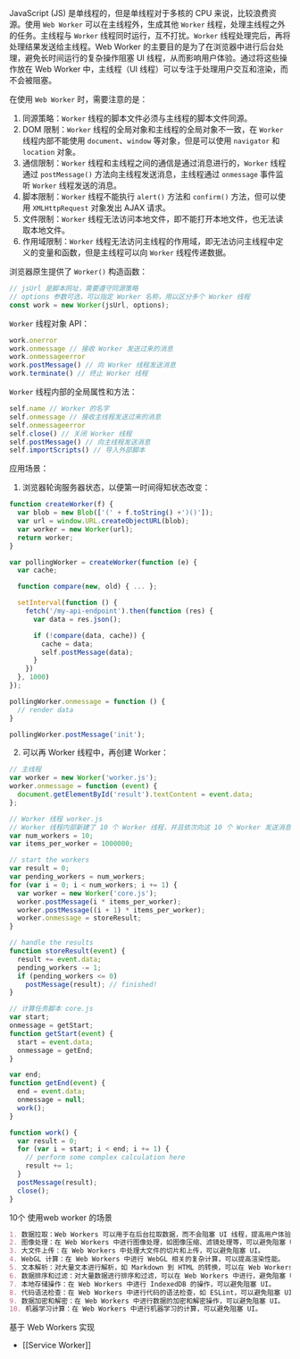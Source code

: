 JavaScript (JS) 是单线程的，但是单线程对于多核的 CPU 来说，比较浪费资源。使用 `Web Worker` 可以在主线程外，生成其他 `Worker` 线程，处理主线程之外的任务。主线程与 `Worker` 线程同时运行，互不打扰。`Worker` 线程处理完后，再将处理结果发送给主线程。Web Worker 的主要目的是为了在浏览器中进行后台处理，避免长时间运行的复杂操作阻塞 UI 线程，从而影响用户体验。通过将这些操作放在 Web Worker 中，主线程（UI 线程）可以专注于处理用户交互和渲染，而不会被阻塞。

在使用 `Web Worker` 时，需要注意的是：
1. 同源策略：`Worker` 线程的脚本文件必须与主线程的脚本文件同源。
2. DOM 限制：`Worker` 线程的全局对象和主线程的全局对象不一致，在 `Worker` 线程内部不能使用 `document`、`window` 等对象，但是可以使用 `navigator` 和 `location` 对象。
3. 通信限制：`Worker` 线程和主线程之间的通信是通过消息进行的，`Worker` 线程通过 `postMessage()` 方法向主线程发送消息，主线程通过 `onmessage` 事件监听 `Worker` 线程发送的消息。
4. 脚本限制：`Worker` 线程不能执行 `alert()` 方法和 `confirm()` 方法，但可以使用 `XMLHttpRequest` 对象发出 AJAX 请求。
5. 文件限制：`Worker` 线程无法访问本地文件，即不能打开本地文件，也无法读取本地文件。
6. 作用域限制：`Worker` 线程无法访问主线程的作用域，即无法访问主线程中定义的变量和函数，但是主线程可以向 `Worker` 线程传递数据。

浏览器原生提供了 `Worker()` 构造函数：

```javascript
// jsUrl 是脚本网址，需要遵守同源策略
// options 参数可选，可以指定 Worker 名称，用以区分多个 Worker 线程
const work = new Worker(jsUrl, options);
```

`Worker` 线程对象 API：

```javascript
work.onerror
work.onmessage // 接收 Worker 发送过来的消息
work.onmessageerror
work.postMessage() // 向 Worker 线程发送消息
work.terminate() // 终止 Worker 线程
```

`Worker` 线程内部的全局属性和方法：

```javascript
self.name // Worker 的名字
self.onmessage // 接收主线程发送过来的消息
self.onmessageerror
self.close() // 关闭 Worker 线程
self.postMessage() // 向主线程发送消息
self.importScripts() // 导入外部脚本
```

应用场景：

1. 浏览器轮询服务器状态，以便第一时间得知状态改变：

```javascript
function createWorker(f) {
  var blob = new Blob(['(' + f.toString() +')()']);
  var url = window.URL.createObjectURL(blob);
  var worker = new Worker(url);
  return worker;
}

var pollingWorker = createWorker(function (e) {
  var cache;

  function compare(new, old) { ... };

  setInterval(function () {
    fetch('/my-api-endpoint').then(function (res) {
      var data = res.json();

      if (!compare(data, cache)) {
        cache = data;
        self.postMessage(data);
      }
    })
  }, 1000)
});

pollingWorker.onmessage = function () {
  // render data
}

pollingWorker.postMessage('init');
```

2. 可以再 Worker 线程中，再创建 Worker：

```javascript
// 主线程
var worker = new Worker('worker.js');
worker.onmessage = function (event) {
  document.getElementById('result').textContent = event.data;
};
```

```javascript
// Worker 线程 worker.js
// Worker 线程内部新建了 10 个 Worker 线程，并且依次向这 10 个 Worker 发送消息，告知了计算的起点和终点
var num_workers = 10;
var items_per_worker = 1000000;

// start the workers
var result = 0;
var pending_workers = num_workers;
for (var i = 0; i < num_workers; i += 1) {
  var worker = new Worker('core.js');
  worker.postMessage(i * items_per_worker);
  worker.postMessage((i + 1) * items_per_worker);
  worker.onmessage = storeResult;
}

// handle the results
function storeResult(event) {
  result += event.data;
  pending_workers -= 1;
  if (pending_workers <= 0)
    postMessage(result); // finished!
}
```

```javascript
// 计算任务脚本 core.js
var start;
onmessage = getStart;
function getStart(event) {
  start = event.data;
  onmessage = getEnd;
}

var end;
function getEnd(event) {
  end = event.data;
  onmessage = null;
  work();
}

function work() {
  var result = 0;
  for (var i = start; i < end; i += 1) {
    // perform some complex calculation here
    result += 1;
  }
  postMessage(result);
  close();
}
```

10个 使用web worker 的场景
```markdown
1. 数据拉取：Web Workers 可以用于在后台拉取数据，而不会阻塞 UI 线程，提高用户体验。
2. 图像处理：在 Web Workers 中进行图像处理，如图像压缩、滤镜处理等，可以避免阻塞 UI。
3. 大文件上传：在 Web Workers 中处理大文件的切片和上传，可以避免阻塞 UI。
4. WebGL 计算：在 Web Workers 中进行 WebGL 相关的复杂计算，可以提高渲染性能。
5. 文本解析：对大量文本进行解析，如 Markdown 到 HTML 的转换，可以在 Web Workers 中进行。
6. 数据排序和过滤：对大量数据进行排序和过滤，可以在 Web Workers 中进行，避免阻塞 UI。
7. 本地存储操作：在 Web Workers 中进行 IndexedDB 的操作，可以避免阻塞 UI。
8. 代码语法检查：在 Web Workers 中进行代码的语法检查，如 ESLint，可以避免阻塞 UI。
9. 数据加密和解密：在 Web Workers 中进行数据的加密和解密操作，可以避免阻塞 UI。
10. 机器学习计算：在 Web Workers 中进行机器学习的计算，可以避免阻塞 UI。
```

基于 Web Workers 实现
- [[Service Worker]]
